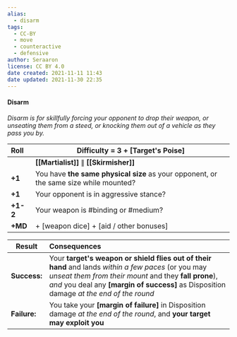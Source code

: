 ```yaml
---
alias:
  - disarm
tags:
  - CC-BY
  - move
  - counteractive
  - defensive
author: Seraaron
license: CC BY 4.0
date created: 2021-11-11 11:43
date updated: 2021-11-30 22:35
---
```


#### Disarm

_Disarm is for skillfully forcing your opponent to drop their weapon, or unseating them from a steed, or knocking them out of a vehicle as they pass you by._

| Roll     | Difficulty = 3 + [Target's Poise]                                                 |
| :------- | --------------------------------------------------------------------------------- |
|          | **[[Martialist]]** ∥ **[[Skirmisher]]**                                           |
| **+1**   | You have **the same physical size** as your opponent, or the same size while mounted? |
| **+1**   | Your opponent is in aggressive stance?                                            |
| **+1-2** | Your weapon is #binding or #medium?                                               |
| **+MD**  | + [weapon dice] + [aid / other bonuses]                                           |

| Result       | Consequences                                                                                                                                                                                                                                              |
| ------------ | :-------------------------------------------------------------------------------------------------------------------------------------------------------------------------------------------------------------------------------------------------------- |
| **Success:** | Your **target's weapon or shield flies out of their hand** and lands _within a few paces_ (or you may _unseat them from their mount_ and they **fall prone**), _and_ you deal any **[margin of success]** as Disposition damage _at the end of the round_ |
| **Failure:** | You take your **[margin of failure]** in Disposition damage _at the end of the round_, and **your target may exploit you**                                                                                                                                |
